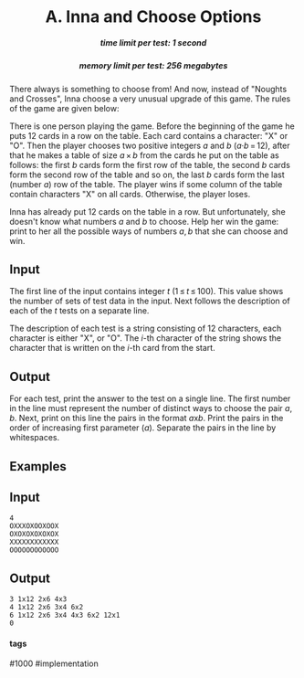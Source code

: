 <h1 style='text-align: center;'> A. Inna and Choose Options</h1>

<h5 style='text-align: center;'>time limit per test: 1 second</h5>
<h5 style='text-align: center;'>memory limit per test: 256 megabytes</h5>

There always is something to choose from! And now, instead of "Noughts and Crosses", Inna choose a very unusual upgrade of this game. The rules of the game are given below:

There is one person playing the game. Before the beginning of the game he puts 12 cards in a row on the table. Each card contains a character: "X" or "O". Then the player chooses two positive integers *a* and *b* (*a*·*b* = 12), after that he makes a table of size *a* × *b* from the cards he put on the table as follows: the first *b* cards form the first row of the table, the second *b* cards form the second row of the table and so on, the last *b* cards form the last (number *a*) row of the table. The player wins if some column of the table contain characters "X" on all cards. Otherwise, the player loses.

Inna has already put 12 cards on the table in a row. But unfortunately, she doesn't know what numbers *a* and *b* to choose. Help her win the game: print to her all the possible ways of numbers *a*, *b* that she can choose and win.

## Input

The first line of the input contains integer *t* (1 ≤ *t* ≤ 100). This value shows the number of sets of test data in the input. Next follows the description of each of the *t* tests on a separate line.

The description of each test is a string consisting of 12 characters, each character is either "X", or "O". The *i*-th character of the string shows the character that is written on the *i*-th card from the start.

## Output

For each test, print the answer to the test on a single line. The first number in the line must represent the number of distinct ways to choose the pair *a*, *b*. Next, print on this line the pairs in the format *a*x*b*. Print the pairs in the order of increasing first parameter (*a*). Separate the pairs in the line by whitespaces.

## Examples

## Input


```
4  
OXXXOXOOXOOX  
OXOXOXOXOXOX  
XXXXXXXXXXXX  
OOOOOOOOOOOO  

```
## Output


```
3 1x12 2x6 4x3  
4 1x12 2x6 3x4 6x2  
6 1x12 2x6 3x4 4x3 6x2 12x1  
0  

```


#### tags 

#1000 #implementation 